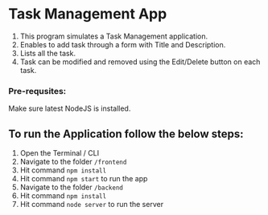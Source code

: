 # Task Management App
1. This program simulates a Task Management application.
2. Enables to add task through a form with Title and Description.
3. Lists all the task.
4. Task can be modified and removed using the Edit/Delete button on each task.

### Pre-requsites: 
Make sure latest NodeJS is installed.

## To run the Application follow the below steps: 
1. Open the Terminal / CLI
2. Navigate to the folder `/frontend`
3. Hit command `npm install`
4. Hit command `npm start` to run the app
5. Navigate to the folder `/backend`
6. Hit command `npm install`
7. Hit command `node server` to run the server

   
